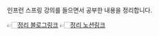 인프런 스프링 강의를 들으면서 공부한 내용을 정리합니다.

👉🏻[정리 블로그링크](https://kimjingyu.tistory.com/category/Tech/%EC%8A%A4%ED%94%84%EB%A7%81)
👉🏻[정리 노션링크](https://www.notion.so/Spring-df135dcfffd54fad8b1acbd145c8b851?pvs=4)
